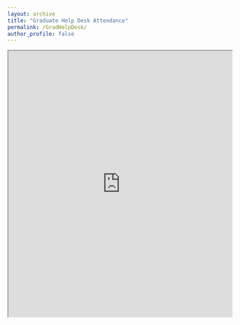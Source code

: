 ```yaml
---
layout: archive
title: "Graduate Help Desk Attendance"
permalink: /GradHelpDesk/
author_profile: false
---
```


<iframe src="https://rotman.az1.qualtrics.com/jfe/form/SV_cSfWatTkoIFX3Tv" height="600px" width="100%"></iframe>


